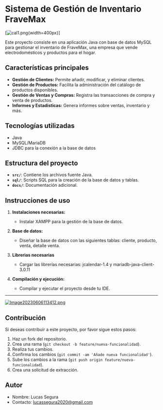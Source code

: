 # Sistema de Gestión de Inventario FraveMax

[![cal1.png](https://i.postimg.cc/j54n8mMX/cal1.png){width=400px}]


Este proyecto consiste en una aplicación Java con base de datos MySQL para gestionar el inventario de FraveMax, una empresa que vende electrodomésticos y productos para el hogar.

## Características principales

- **Gestión de Clientes:** Permite añadir, modificar, y eliminar clientes.
- **Gestión de Productos:** Facilita la administración del catálogo de productos disponibles.
- **Gestión de Ventas y Compras:** Registra las transacciones de compra y venta de productos.
- **Informes y Estadísticas:** Genera informes sobre ventas, inventario y más.

## Tecnologías utilizadas

- Java
- MySQL/MariaDB
- JDBC para la conexión a la base de datos

## Estructura del proyecto

- **`src/`**: Contiene los archivos fuente Java.
- **`sql/`**: Scripts SQL para la creación de la base de datos y tablas.
- **`docs/`**: Documentación adicional.

## Instrucciones de uso

1. **Instalaciones necesarias:**
   - Instalar XAMPP para la gestión de la base de datos.
   
2. **Base de datos:**
   - Diseñar la base de datos con las siguientes tablas: cliente, producto, venta, detalle venta.
     
3. **Librerias necesarias**
   - Cargar las librerías necesarias: jcalendar-1.4 y mariadb-java-client-3.0.11

4. **Compilación y ejecución:**
   - Compilar y ejecutar el proyecto desde tu IDE.
  
---

[![Image20230606113412.png](https://i.postimg.cc/wMDfb6Sr/Image20230606113412.png)](https://postimg.cc/QKxJFrNg)

## Contribución

Si deseas contribuir a este proyecto, por favor sigue estos pasos:

1. Haz un fork del repositorio.
2. Crea una rama (`git checkout -b feature/nueva-funcionalidad`).
3. Realiza tus cambios.
4. Confirma los cambios (`git commit -am 'Añade nueva funcionalidad'`).
5. Sube los cambios a la rama (`git push origin feature/nueva-funcionalidad`).
6. Crea una solicitud de extracción.

## Autor

- Nombre: Lucas Segura
- Contacto: lucassegura2020@gmail.com

 
